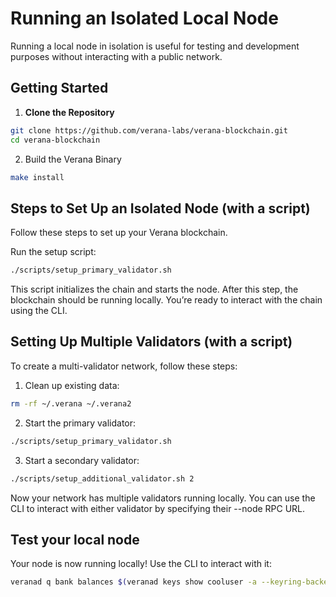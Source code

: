 # Running an Isolated Local Node

Running a local node in isolation is useful for testing and development purposes without interacting with a public network.


## Getting Started

1.	**Clone the Repository**

```bash
git clone https://github.com/verana-labs/verana-blockchain.git
cd verana-blockchain
```

2.	Build the Verana Binary
```bash
make install
```

## Steps to Set Up an Isolated Node (with a script)


Follow these steps to set up your Verana blockchain.


Run the setup script:

```bash
./scripts/setup_primary_validator.sh
```

This script initializes the chain and starts the node. After this step, the blockchain should be running locally. You’re ready to interact with the chain using the CLI.

## Setting Up Multiple Validators (with a script)

To create a multi-validator network, follow these steps:

1. Clean up existing data:
```bash
rm -rf ~/.verana ~/.verana2
```

2.	Start the primary validator:

```bash
./scripts/setup_primary_validator.sh
```

3.	Start a secondary validator:

```bash
./scripts/setup_additional_validator.sh 2
```


Now your network has multiple validators running locally. You can use the CLI to interact with either validator by specifying their --node RPC URL.


## Test your local node

Your node is now running locally! Use the CLI to interact with it:

```bash
veranad q bank balances $(veranad keys show cooluser -a --keyring-backend test)
```

